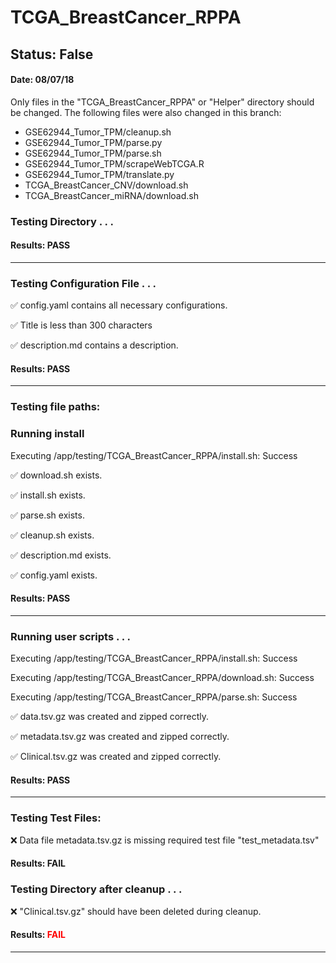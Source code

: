 # TCGA_BreastCancer_RPPA
## Status: False
#### Date: 08/07/18
Only files in the "TCGA_BreastCancer_RPPA" or "Helper" directory should be changed. The following files were also changed in this branch:
- GSE62944_Tumor_TPM/cleanup.sh
- GSE62944_Tumor_TPM/parse.py
- GSE62944_Tumor_TPM/parse.sh
- GSE62944_Tumor_TPM/scrapeWebTCGA.R
- GSE62944_Tumor_TPM/translate.py
- TCGA_BreastCancer_CNV/download.sh
- TCGA_BreastCancer_miRNA/download.sh
### Testing Directory . . .

#### Results: PASS
---
### Testing Configuration File . . .

&#9989;	config.yaml contains all necessary configurations.

&#9989;	Title is less than 300 characters

&#9989;	description.md contains a description.

#### Results: PASS
---

### Testing file paths:

### Running install

Executing /app/testing/TCGA_BreastCancer_RPPA/install.sh: Success

&#9989;	download.sh exists.

&#9989;	install.sh exists.

&#9989;	parse.sh exists.

&#9989;	cleanup.sh exists.

&#9989;	description.md exists.

&#9989;	config.yaml exists.

#### Results: PASS
---
### Running user scripts . . .

Executing /app/testing/TCGA_BreastCancer_RPPA/install.sh: Success

Executing /app/testing/TCGA_BreastCancer_RPPA/download.sh: Success

Executing /app/testing/TCGA_BreastCancer_RPPA/parse.sh: Success

&#9989;	data.tsv.gz was created and zipped correctly.

&#9989;	metadata.tsv.gz was created and zipped correctly.

&#9989;	Clinical.tsv.gz was created and zipped correctly.

#### Results: PASS
---
### Testing Test Files:

&#10060;	Data file metadata.tsv.gz is missing required test file "test_metadata.tsv"

#### Results: FAIL


### Testing Directory after cleanup . . .

&#10060;	"Clinical.tsv.gz" should have been deleted during cleanup.

#### Results: **<font color="red">FAIL</font>**
---
